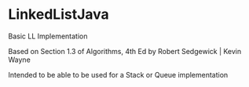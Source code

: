 LinkedListJava
==============

Basic LL Implementation

Based on Section 1.3 of Algorithms, 4th Ed by Robert Sedgewick | Kevin Wayne

Intended to be able to be used for a Stack or Queue implementation
